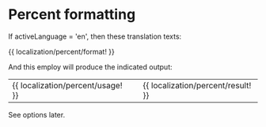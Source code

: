 <!-- ======================================================================
--- Search engine
title:          Percent formatting
keywords:       percent, formatting
description:    Percent formatting using NgTranslation features.
--- Menu system
order:          20
text:           Percent formatting
hidden:         false
umbel:          false
--- Page properties
id:             
document:       
layout:         layout-2-left
$-left:         #side-menu
searchable:     true
--- Side menu
side-menu-root:     /documentation
side-menu-header:   Documentation
side-menu-top:      
side-menu-depth:    2
======================================================================= -->

# Percent formatting

If activeLanguage = 'en', then these translation texts:

{{ localization/percent/format! }}

And this employ will produce the indicated output:

<table class="splitted">
  <tr>
    <td>{{ localization/percent/usage! }}</td>
    <td>&nbsp;</td>
    <td>{{ localization/percent/result! }}</td>
  </tr>
</table>

See options later.
